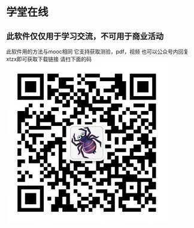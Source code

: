 # 学堂在线
## 此软件仅仅用于学习交流，不可用于商业活动

此软件用的方法与mooc相同
它支持获取测验，pdf，视频
也可以公众号内回复xtzx即可获取下载链接
请扫下面的码
![二维码](https://github.com/Ajian-jyj/xtzx/blob/main/code.jpg)
